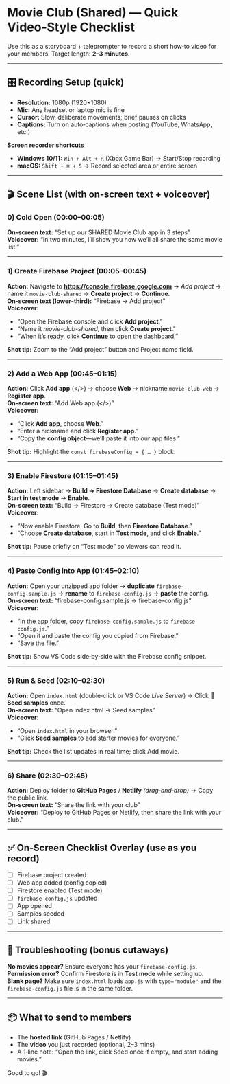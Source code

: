 # Movie Club (Shared) — Quick Video‑Style Checklist

Use this as a storyboard + teleprompter to record a short how‑to video for your members. Target length: **2–3 minutes**.

---

## 🎛 Recording Setup (quick)
- **Resolution:** 1080p (1920×1080)
- **Mic:** Any headset or laptop mic is fine
- **Cursor:** Slow, deliberate movements; brief pauses on clicks
- **Captions:** Turn on auto‑captions when posting (YouTube, WhatsApp, etc.)

**Screen recorder shortcuts**
- **Windows 10/11:** `Win + Alt + R` (Xbox Game Bar) → Start/Stop recording  
- **macOS:** `Shift + ⌘ + 5` → Record selected area or entire screen

---

## 🎬 Scene List (with on‑screen text + voiceover)

### 0) Cold Open (00:00–00:05)
**On‑screen text:** “Set up our SHARED Movie Club app in 3 steps”  
**Voiceover:** “In two minutes, I’ll show you how we’ll all share the same movie list.”

---

### 1) Create Firebase Project (00:05–00:45)
**Action:** Navigate to **https://console.firebase.google.com** → *Add project* → name it `movie-club-shared` → **Create project** → **Continue**.  
**On‑screen text (lower‑third):** “Firebase → Add project”  
**Voiceover:**  
- “Open the Firebase console and click **Add project**.”  
- “Name it *movie-club-shared*, then click **Create project**.”  
- “When it’s ready, click **Continue** to open the dashboard.”

**Shot tip:** Zoom to the “Add project” button and Project name field.

---

### 2) Add a Web App (00:45–01:15)
**Action:** Click **Add app** (</>) → choose **Web** → nickname `movie-club-web` → **Register app**.  
**On‑screen text:** “Add Web app (</>)”  
**Voiceover:**  
- “Click **Add app**, choose **Web**.”  
- “Enter a nickname and click **Register app**.”  
- “Copy the **config object**—we’ll paste it into our app files.”

**Shot tip:** Highlight the `const firebaseConfig = { … }` block.

---

### 3) Enable Firestore (01:15–01:45)
**Action:** Left sidebar → **Build → Firestore Database** → **Create database** → **Start in test mode** → **Enable**.  
**On‑screen text:** “Build → Firestore → Create database (Test mode)”  
**Voiceover:**  
- “Now enable Firestore. Go to **Build**, then **Firestore Database**.”  
- “Choose **Create database**, start in **Test mode**, and click **Enable**.”

**Shot tip:** Pause briefly on “Test mode” so viewers can read it.

---

### 4) Paste Config into App (01:45–02:10)
**Action:** Open your unzipped app folder → **duplicate** `firebase-config.sample.js` → **rename** to `firebase-config.js` → **paste** the config.  
**On‑screen text:** “firebase-config.sample.js → firebase-config.js”  
**Voiceover:**  
- “In the app folder, copy `firebase-config.sample.js` to `firebase-config.js`.”  
- “Open it and paste the config you copied from Firebase.”  
- “Save the file.”

**Shot tip:** Show VS Code side‑by‑side with the Firebase config snippet.

---

### 5) Run & Seed (02:10–02:30)
**Action:** Open `index.html` (double‑click or VS Code *Live Server*) → Click **🌱 Seed samples** once.  
**On‑screen text:** “Open index.html → Seed samples”  
**Voiceover:**  
- “Open `index.html` in your browser.”  
- “Click **Seed samples** to add starter movies for everyone.”

**Shot tip:** Check the list updates in real time; click Add movie.

---

### 6) Share (02:30–02:45)
**Action:** Deploy folder to **GitHub Pages** / **Netlify** *(drag‑and‑drop)* → Copy the public link.  
**On‑screen text:** “Share the link with your club”  
**Voiceover:** “Deploy to GitHub Pages or Netlify, then share the link with your club.”

---

## ✅ On‑Screen Checklist Overlay (use as you record)
- [ ] Firebase project created
- [ ] Web app added (config copied)
- [ ] Firestore enabled (Test mode)
- [ ] `firebase-config.js` updated
- [ ] App opened
- [ ] Samples seeded
- [ ] Link shared

---

## 🧰 Troubleshooting (bonus cutaways)
**No movies appear?** Ensure everyone has your `firebase-config.js`.  
**Permission error?** Confirm Firestore is in **Test mode** while setting up.  
**Blank page?** Make sure `index.html` loads `app.js` with `type="module"` and the `firebase-config.js` file is in the same folder.

---

## 📦 What to send to members
- The **hosted link** (GitHub Pages / Netlify)
- The **video** you just recorded (optional, 2–3 mins)
- A 1‑line note: “Open the link, click Seed once if empty, and start adding movies.”

Good to go! 🎬
